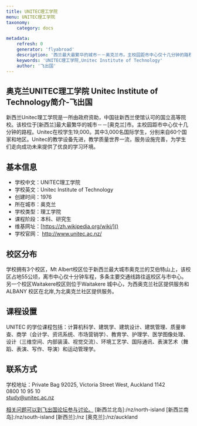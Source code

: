 ```yaml
---
title: UNITEC理工学院
menu: UNITEC理工学院
taxonomy:
    category: docs

metadata:
    refresh: 0
    generator: 'flyabroad'
    description: '西兰最大最繁华的城市－－奥克兰市。主校园距市中心仅十几分钟的路程。Unitec在校学生19,000。其中3,000名国际学生，分别来自60个国家和地区。Unitec的教学设备先进，教学质量世界一流，服务设施完善，为学生们走向成功未来提供了优良的学习环境。'
    keywords: 'UNITEC理工学院,Unitec Institute of Technology'
    author: '飞出国'
---
```

## 奥克兰UNITEC理工学院 Unitec Institute of Technology简介-飞出国

新西兰Unitec理工学院是一所由政府资助，中国驻新西兰使馆认可的国立高等院校。该校位于[新西兰]最大最繁华的城市－－[奥克兰]市。主校园距市中心仅十几分钟的路程。Unitec在校学生19,000。其中3,000名国际学生，分别来自60个国家和地区。Unitec的教学设备先进，教学质量世界一流，服务设施完善，为学生们走向成功未来提供了优良的学习环境。

## 基本信息 ##

- 学校中文：UNITEC理工学院  
- 学校英文：Unitec Institute of Technology  
- 创建时间：1976 
- 所在城市：奥克兰  
- 学校类型：理工学院   
- 课程阶段：本科、研究生  
- 维基网址：[https://zh.wikipedia.org/wiki/]()   
- 学校官网： http://www.unitec.ac.nz/

## 校区分布 ##

学校拥有3个校区，Mt Albert校区位于新西兰最大城市奥克兰的艾伯特山上，该校区占地55公顷，离市中心仅十分钟车程，多条主要交通线路往返校区与市中心。另一个校区Waitakere校区则位于Waitakere 城中心，为西奥克兰社区提供服务和ALBANY 校区在北岸,为北奥克兰社区提供服务。

## 课程设置 ##

UNITEC 的学位课程包括：计算机科学、建筑学、建筑设计、建筑管理、质量审查、商学（会计学、资讯系统、市场营销学）、教育学、护理学、医学图像处理、设计（三维空间、内部装潢、视觉交流）、环境工艺学、国际通讯、表演艺术（舞蹈、表演、写作、导演）和运动管理学。

## 联系方式 ##

学校地址：Private Bag 92025, Victoria Street West, Auckland 1142  
0800 10 95 10  
study@unitec.ac.nz

[相关问题可以到飞出国论坛参与讨论。](http://bbs.fcgvisa.com/t/17089?target=_blank)
[新西兰北岛]:/nz/north-island
[新西兰南岛]:/nz/south-island
[新西兰]:/nz
[奥克兰]:/nz/auckland
